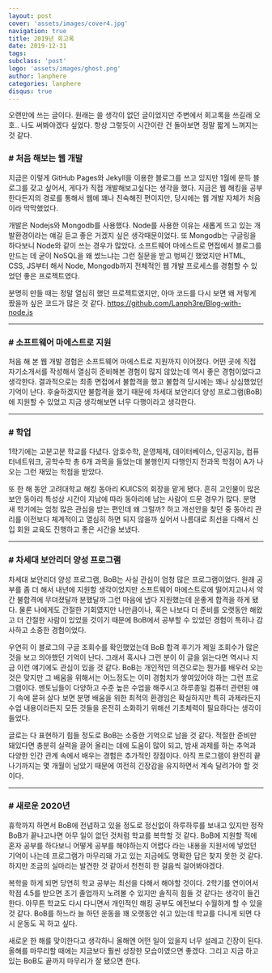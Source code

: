 ```yaml
---
layout: post
cover: 'assets/images/cover4.jpg'
navigation: true
title: 2019년 회고록
date: 2019-12-31
tags: 
subclass: 'post'
logo: 'assets/images/ghost.png'
author: lanphere
categories: lanphere
disqus: true
---
```


오랜만에 쓰는 글이다. 원래는 쓸 생각이 없던 글이었지만 주변에서 회고록을 쓰길래 오호.. 나도 써봐야겠다 싶었다.
항상 그렇듯이 시간이란 건 돌아보면 정말 짧게 느껴지는 것 같다.

### &#35; 처음 해보는 웹 개발
지금은 이렇게 GitHub Pages와 Jekyll을 이용한 블로그를 쓰고 있지만 1월에 문득 블로그를 갖고 싶어서, 게다가 직접 개발해보고싶다는 생각을 했다. 지금은 웹 해킹을 공부한다든지의 경로를 통해서 웹에 꽤나 친숙해진 편이지만, 당시에는 웹 개발 자체가 처음이라 막막했었다.

개발은 Nodejs와 Mongodb를 사용했다. Node를 사용한 이유는 새롭게 뜨고 있는 개발환경이라는 얘길 듣고 좋은 거겠지 싶은 생각때문이었다. 또 Mongodb는 구글링을 하다보니 Node와 같이 쓰는 경우가 많았다. 소프트웨어 마에스트로 면접에서 블로그를 만드는 데 굳이 NoSQL을 왜 썼느냐는 그런 질문을 받고 벙찌긴 했었지만 HTML, CSS, JS부터 해서 Node, Mongodb까지 전체적인 웹 개발 프로세스를 경험할 수 있었던 좋은 프로젝트였다.

분명히 만들 때는 정말 열심히 했던 프로젝트였지만, 아마 코드를 다시 보면 왜 저렇게 짰을까 싶은 코드가 많은 것 같다.
<https://github.com/Lanph3re/Blog-with-node.js>

---
### &#35; 소프트웨어 마에스트로 지원
처음 해 본 웹 개발 경험은 소프트웨어 마에스트로 지원까지 이어졌다. 어떤 곳에 직접 자기소개서를 작성해서 열심히 준비해본 경험이 많지 않았는데 역시 좋은 경험이었다고 생각한다. 결과적으로는 최종 면접에서 불합격을 했고 불합격 당시에는 꽤나 상심했었던 기억이 난다. 후술하겠지만 불합격을 했기 때문에 차세대 보안리더 양성 프로그램(BoB)에 지원할 수 있었고 지금 생각해보면 너무 다행이라고 생각한다.

---
### &#35; 학업
1학기에는 고분고분 학교를 다녔다. 암호수학, 운영체제, 데이터베이스, 인공지능, 컴퓨터네트워크, 공학수학 총 6개 과목을 들었는데 불행인지 다행인지 전과목 학점이 A가 나오는 그런 재밌는 학점을 받았다.

또 한 해 동안 고려대학교 해킹 동아리 KUICS의 회장을 맡게 됐다. 흔히 고인물이 많은 보안 동아리 특성상 시간이 지남에 따라 동아리에 남는 사람이 드문 경우가 많다. 분명 새 학기에는 엄청 많은 관심을 받는 편인데 왜 그럴까? 하고 개선안을 찾던 중 동아리 관리를 이전보다 체계적이고 열심히 하면 되지 않을까 싶어서 나름대로 최선을 다해서 신입 회원 교육도 진행하고 좋은 시간을 보냈다.

---
### &#35; 차세대 보안리더 양성 프로그램
차세대 보안리더 양성 프로그램, BoB는 사실 관심이 엄청 많은 프로그램이었다. 원래 공부를 좀 더 해서 내년에 지원할 생각이었지만 소프트웨어 마에스트로에 떨어지고나서 약간 불합격에 무뎌졌달까 분했달까 그런 마음에 냅다 지원했는데 운좋게 합격을 하게 됐다. 물론 나에게도 간절한 기회였지만 나만큼이나, 혹은 나보다 더 준비를 오랫동안 해왔고 더 간절한 사람이 있었을 것이기 때문에 BoB에서 공부할 수 있었던 경험이 특히나 감사하고 소중한 경험이었다.

우연히 이 블로그의 구글 조회수를 확인했었는데 BoB 합격 후기가 제일 조회수가 많은 것을 보고 의아했던 기억이 난다. 그래서 혹시나 그런 분이 이 글을 읽는다면 역시나 지금 이런 얘기에도 관심이 있을 것 같다. BoB는 개인적인 의견으로는 뭔가를 배우러 오는 것은 맞지만 그 배움을 위해서는 어느정도는 이미 경험치가 쌓여있어야 하는 그런 프로그램이다. 멘토님들이 다양하고 수준 높은 수업을 해주시고 하루종일 컴퓨터 관련된 얘기 속에 묻혀 살다 보면 분명 배움을 위한 최적의 환경임은 확실하지만 특히 과제라든지 수업 내용이라든지 모든 것들을 온전히 소화하기 위해선 기초체력이 필요하다는 생각이 들었다.

글로는 다 표현하기 힘들 정도로 BoB는 소중한 기억으로 남을 것 같다. 적절한 준비만 돼있다면 충분히 실력을 끌어 올리는 데에 도움이 많이 되고, 밤새 과제를 하는 추억과 다양한 인간 관계 속에서 배우는 경험은 추가적인 장점이다.
아직 프로그램이 완전히 끝나기까지는 몇 개월이 남았기 때문에 여전히 긴장감을 유지하면서 계속 달려가야 할 것이다.

---
### &#35; 새로운 2020년
휴학까지 하면서 BoB에 전념하고 있을 정도로 정신없이 하루하루를 보내고 있지만 정작 BoB가 끝나고나면 아무 일이 없던 것처럼 학교를 복학할 것 같다. BoB에 지원할 적에 혼자 공부를 하다보니 어떻게 공부를 해야하는지 어렵다 라는 내용을 지원서에 넣었던 기억이 나는데 프로그램가 마무리돼 가고 있는 지금에도 명확한 답은 찾지 못한 것 같다. 하지만 조금의 실마리는 발견한 것 같아서 천천히 한 걸음씩 걸어봐야겠다.

복학을 하게 되면 당연히 학교 공부는 최선을 다해서 해야할 것이다. 2학기를 연이어서 학점 4.5를 받으면 조기 졸업까지 노려볼 수 있지만 솔직히 힘들 것 같다는 생각이 들긴 한다. 아무튼 학교도 다시 다니면서 개인적인 해킹 공부도 예전보다 수월하게 할 수 있을 것 같다. BoB를 하느라 늘 하던 운동을 꽤 오랫동안 쉬고 있는데 학교를 다니게 되면 다시 운동도 꼭 하고 싶다.

새로운 한 해를 맞이한다고 생각하니 올해엔 어떤 일이 있을지 너무 설레고 긴장이 된다. 올해를 마무리할 때에는 지금보다 훨씬 성장한 모습이였으면 좋겠다. 그리고 지금 하고 있는 BoB도 끝까지 마무리가 잘 됐으면 한다.
